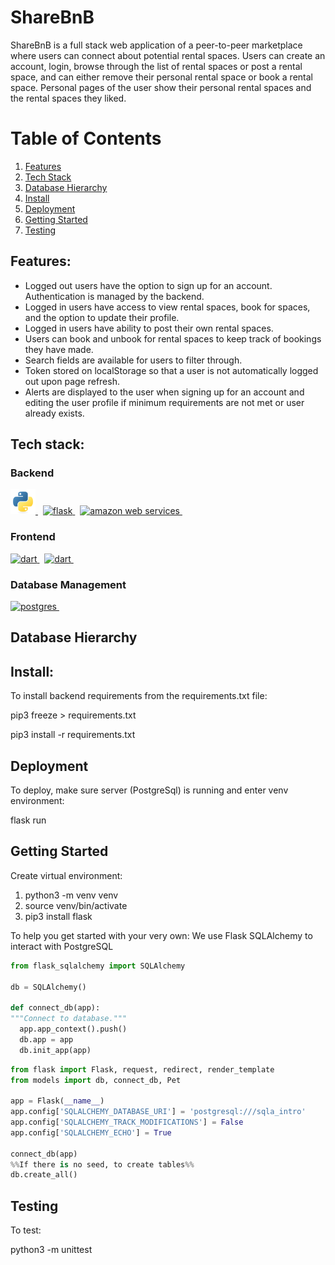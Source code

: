 # ShareBnB

ShareBnB is a full stack web application of a peer-to-peer marketplace where users can connect about potential rental spaces. 
Users can create an account, login, browse through the list of rental spaces or post a rental space, and can either remove their personal
rental space or book a rental space. Personal pages of the user show their personal rental spaces and the rental spaces they liked.

# Table of Contents
1. [Features](#Features)
2. [Tech Stack](#Tech-Stack)
3. [Database Hierarchy](#DB-Hierarchy)
4. [Install](#Install)
5. [Deployment](#Deployment)
6. [Getting Started](#Boilerplate)
7. [Testing](#Testing)

## Features<a name="Features"></a>:
* Logged out users have the option to sign up for an account. Authentication is managed by the backend. 
* Logged in users have access to view rental spaces, book for spaces, and the option to update their profile.
* Logged in users have ability to post their own rental spaces.
* Users can book and unbook for rental spaces to keep track of bookings they have made.
* Search fields are available for users to filter through. 
* Token stored on localStorage so that a user is not automatically logged out upon page refresh.
* Alerts are displayed to the user when signing up for an account and editing the user profile if minimum requirements are not met or user already exists.

## Tech stack<a name="Tech-stack"></a>: 
### Backend
<p>
  <a href="https://www.python.org" target="_blank" rel="noreferrer"> 
    <img src="https://raw.githubusercontent.com/devicons/devicon/master/icons/python/python-original.svg" alt="python" width="40" height="40"/> 
  </a> &nbsp;
  <a href="https://flask.palletsprojects.com/" target="_blank" rel="noreferrer"> 
    <img src="https://www.vectorlogo.zone/logos/pocoo_flask/pocoo_flask-icon.svg" alt="flask" width="40" height="40"/> 
  </a> &nbsp;
  <a href="https://flask.palletsprojects.com/" target="_blank" rel="noreferrer"> 
            <img src="https://cdn.jsdelivr.net/gh/devicons/devicon/icons/amazonwebservices/amazonwebservices-original-wordmark.svg" alt="amazon web services" width="40" height="40"/>
  </a> &nbsp;
 </p>

### Frontend
<p>
  <a href="https://developer.mozilla.org/en-US/docs/Glossary/HTML" target="_blank" rel="noreferrer"> 
    <img src="https://www.vectorlogo.zone/logos/w3_html5/w3_html5-icon.svg" alt="dart" width="40" height="40"/> 
  </a> &nbsp;
  <a href="https://developer.mozilla.org/en-US/docs/Web/CSS" target="_blank" rel="noreferrer"> 
    <img src="https://www.vectorlogo.zone/logos/w3_css/w3_css-official.svg" alt="dart" width="40" height="40"/> 
  </a> &nbsp;
 </p>
  
 ### Database Management
 <p>
    <a href="https://www.postgresql.org/" target="_blank" rel="noreferrer"> 
      <img src="https://www.vectorlogo.zone/logos/postgresql/postgresql-icon.svg" alt="postgres" width="40" height="40"/> 
    </a> &nbsp;
 </p>

## Database Hierarchy<a name="DB-Hierarchy"></a>


## Install<a name="Install"></a>:
To install backend requirements from the requirements.txt file:
 
 pip3 freeze > requirements.txt
 
 pip3 install -r requirements.txt

## Deployment<a name="Deployment"></a>
To deploy, make sure server (PostgreSql) is running and enter venv environment:

  flask run
  

## Getting Started<a name="Boilerplate"></a>
Create virtual environment:
  1. python3 -m venv venv
  2. source venv/bin/activate
  3. pip3 install flask

To help you get started with your very own: We use Flask SQLAlchemy to interact with PostgreSQL
  ```python (models.py)
  from flask_sqlalchemy import SQLAlchemy

  db = SQLAlchemy()

  def connect_db(app):
  """Connect to database."""
    app.app_context().push()
    db.app = app
    db.init_app(app)
  ```
  ```python (app.py)
  from flask import Flask, request, redirect, render_template
  from models import db, connect_db, Pet

  app = Flask(__name__)
  app.config['SQLALCHEMY_DATABASE_URI'] = 'postgresql:///sqla_intro'
  app.config['SQLALCHEMY_TRACK_MODIFICATIONS'] = False
  app.config['SQLALCHEMY_ECHO'] = True

  connect_db(app)
  %%If there is no seed, to create tables%%
  db.create_all()
  ```
  
## Testing<a name="Testing"></a>
To test: 
 
 python3 -m unittest
